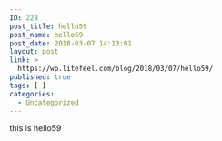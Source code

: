 ```yaml
---
ID: 228
post_title: hello59
post_name: hello59
post_date: 2018-03-07 14:13:01
layout: post
link: >
  https://wp.litefeel.com/blog/2018/03/07/hello59/
published: true
tags: [ ]
categories:
  - Uncategorized
---
```

this is hello59

